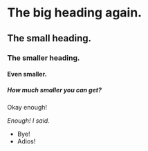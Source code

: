 # The big heading again.

## The small heading.

### The smaller heading.

#### Even smaller.

##### How much smaller you can get?

Okay enough!

*Enough! I said.*

* Bye!
* Adios!